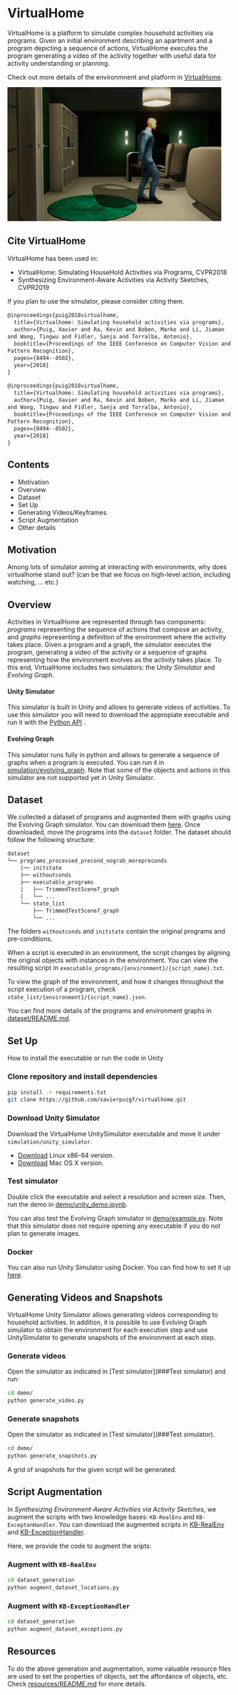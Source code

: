 # VirtualHome
VirtualHome is a platform to simulate complex household activities via programs. 
Given an initial environment describing an apartment and a program depicting a sequence of actions, 
VirtualHome executes the program generating a video of the activity together with useful data for activity understanding or planning.

Check out more details of the environmnent and platform in [VirtualHome](http://virtual-home.org). 

![intro](/assets/vh_intro.gif)


## Cite VirtualHome

VirtualHome has been used in:

- VirtualHome: Simulating HouseHold Activities via Programs, CVPR2018
- Synthesizing Environment-Aware Activities via Activity Sketches, CVPR2019

If you plan to use the simulator, please consider citing them.

```
@inproceedings{puig2018virtualhome,
  title={Virtualhome: Simulating household activities via programs},
  author={Puig, Xavier and Ra, Kevin and Boben, Marko and Li, Jiaman and Wang, Tingwu and Fidler, Sanja and Torralba, Antonio},
  booktitle={Proceedings of the IEEE Conference on Computer Vision and Pattern Recognition},
  pages={8494--8502},
  year={2018}
}
```

```
@inproceedings{puig2018virtualhome,
  title={Virtualhome: Simulating household activities via programs},
  author={Puig, Xavier and Ra, Kevin and Boben, Marko and Li, Jiaman and Wang, Tingwu and Fidler, Sanja and Torralba, Antonio},
  booktitle={Proceedings of the IEEE Conference on Computer Vision and Pattern Recognition},
  pages={8494--8502},
  year={2018}
}
```

## Contents

- Motivation
- Overview
- Dataset 
- Set Up
- Generating Videos/Keyframes
- Script Augmentation
- Other details

## Motivation

Among lots of simulator aiming at interacting with environments, why does virtualhome stand out? 
(can be that we focus on high-level action, including watching, ... etc.)

## Overview
Activities in VirtualHome are represented through two components: *programs* representing the sequence of actions that compose an activity, and *graphs* representing a definition of the environment where the activity takes place. Given a program and a graph, the simulator executes the program, generating a video of the activity or a sequence of graphs representing how the environment evolves as the activity takes place. To this end, VirtualHome includes two simulators: the *Unity Simulator* and *Evolving Graph*.

#### Unity Simulator 
This simulator is built in Unity and allows to generate videos of activities. To use this simulator you will need to download the appropiate executable and run it with the [Python API](simulation/unity_simulator/) .

#### Evolving Graph
This simulator runs fully in python and allows to generate a sequence of graphs when a program is executed. You can run it in [simulation/evolving_graph](simulation/evolving_graph). Note that some of the objects and actions in this simulator are not supported yet in Unity Simulator.


## Dataset

We collected a dataset of programs and augmented them with graphs using the Evolving Graph simulator. You can download them [here](http://wednesday.csail.mit.edu/frames/data_acquisition/SyntheticStories/release/programs/programs_processed_precond_nograb_morepreconds.zip). 
Once downloaded, move the programs into the `dataset` folder. The dataset should follow the following structure:

```
dataset
└── programs_processed_precond_nograb_morepreconds
	|── initstate
	├── withoutconds
	├── executable_programs
	|   ├── TrimmedTestScene7_graph
	|	└── ...
	└── state_list
		├── TrimmedTestScene7_graph
	   	└── ...	
```

The folders `withoutconds` and `initstate` contain the original programs and pre-conditions. 

When a script is executed in an environment, the script changes by aligning the original objects with instances in the environment. You can view the resulting script in `executable_programs/{environment}/{script_name}.txt`.

To view the graph of the environment, and how it changes throughout the script execution of a program, check   `state_list/{environment}/{script_name}.json`.

You can find more details of the programs and environment graphs in [dataset/README.md](dataset/README.md). 


## Set Up

How to install the executable or run the code in Unity

### Clone repository and install dependencies
```bash
pip install -r requirements.txt
git clone https://github.com/xavierpuigf/virtualhome.git
```

### Download Unity Simulator
Download the VirtualHome UnitySimulator executable and move it under `simulation/unity_simulator`.

- [Download](http://wednesday.csail.mit.edu/frames/data_acquisition/SyntheticStories/release/simulator/linux_sim.zip) Linux x86-64 version.
- [Download](http://wednesday.csail.mit.edu/frames/data_acquisition/SyntheticStories/release/simulator/mac_sim.zip) Mac OS X version.


### Test simulator

Double click the executable and select a resolution and screen size. Then, run the demo in [demo/unity_demo.ipynb](demo/unity_demo.ipynb).

You can also test the Evolving Graph simulator in [demo/example.py](demo/example.py). Note that this simulator does not require opening any executable if you do not plan to generate images.

### Docker
You can also run Unity Simulator using Docker. You can find how to set it up [here](docker).


## Generating Videos and Snapshots

VirtualHome Unity Simulator allows generating videos corresponding to household activities. In addition, it is possible to use Evolving Graph simulator to obtain the environment for each execution step and use UnitySimulator to generate snapshots of the environment at each step.


### Generate videos

Open the simulator as indicated in [Test simulator](###Test simulator) and run:

```bash
cd demo/
python generate_video.py
```


### Generate snapshots

Open the simulator as indicated in [Test simulator](###Test simulator).

```bash
cd demo/
python generate_snapshots.py
```
A grid of snapshots for the given script will be generated.

## Script Augmentation


In *Synthesizing Environment-Aware Activities via Activity Sketches*, 
we augment the scripts with two knowledge bases: `KB-RealEnv` and `KB-ExceptonHandler`.
You can download the augmented scripts in [KB-RealEnv](http://wednesday.csail.mit.edu/frames/data_acquisition/SyntheticStories/release/programs/augment_exception.zip) and [KB-ExceptionHandler](http://wednesday.csail.mit.edu/frames/data_acquisition/SyntheticStories/release/programs/augment_exception.zip).

Here, we provide the code to augment the sripts:

### Augment with `KB-RealEnv`

```bash
cd dataset_generation
python augment_dataset_locations.py
```


### Augment with `KB-ExceptionHandler`

```bash
cd dataset_generation
python augment_dataset_exceptions.py
```

## Resources

To do the above generation and augmentation, some valuable resource files are used to set the properties of objects, set the affordance of objects, etc.
Check [resources/README.md](resources/README.md) for more details.




